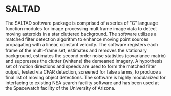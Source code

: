 # SALTAD
The SALTAD software package is comprised of a series of "C" language function modules for image processing multiframe image data to detect moving asteroids in a star cluttered background. The software utilizes a matched filter detection algorithm to enhance moving point sources propagating with a linear, constant velocity. The software registers each frame of the multi-frame set, estimates and removes the stationary background, estimates the second order noise statistics (covariance matrix) and suppresses the clutter (whitens) the demeaned imagery. A hypothesis set of motion directions and speeds are used to form the matched filter output, tested via CFAR detection, screened for false alarms, to produce a final list of moving object detections. The software is highly modularized for interfacing to existing NEA search facility software and has been used at the Spacewatch facility of the University of Arizona.
